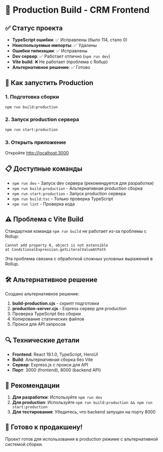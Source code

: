 # 🚀 Production Build - CRM Frontend

## ✅ Статус проекта

- **TypeScript ошибки**: ✅ Исправлены (было 114, стало 0)
- **Неиспользуемые импорты**: ✅ Удалены  
- **Ошибки типизации**: ✅ Исправлены
- **Dev сервер**: ✅ Работает отлично (`npm run dev`)
- **Vite build**: ❌ Не работает (проблема с Rollup)
- **Альтернативное решение**: ✅ Готово

## 🔧 Как запустить Production

### 1. Подготовка сборки
```bash
npm run build:production
```

### 2. Запуск production сервера
```bash
npm run start:production
```

### 3. Открыть приложение
Откройте [http://localhost:3000](http://localhost:3000)

## 📋 Доступные команды

- `npm run dev` - Запуск dev сервера (рекомендуется для разработки)
- `npm run build:production` - Альтернативная production сборка
- `npm run start:production` - Запуск production сервера
- `npm run build:tsc` - Только проверка TypeScript
- `npm run lint` - Проверка кода

## ⚠️ Проблема с Vite Build

Стандартная команда `npm run build` не работает из-за проблемы с Rollup:
```
Cannot add property 0, object is not extensible
at ConditionalExpression.getLiteralValueAtPath
```

Эта проблема связана с обработкой сложных условных выражений в Rollup.

## 🛠️ Альтернативное решение

Создано альтернативное решение:
1. **build-production.cjs** - скрипт подготовки
2. **production-server.cjs** - Express сервер для production
3. Проверка TypeScript без сборки
4. Копирование статических файлов
5. Прокси для API запросов

## 🔍 Технические детали

- **Frontend**: React 19.1.0, TypeScript, HeroUI
- **Build**: Альтернативная сборка без Vite
- **Сервер**: Express.js с прокси для API
- **Порт**: 3000 (frontend), 8000 (backend API)

## 📝 Рекомендации

1. **Для разработки**: Используйте `npm run dev`
2. **Для production**: Используйте `npm run build:production && npm run start:production`
3. **Для тестирования**: Убедитесь, что backend запущен на порту 8000

## 🚀 Готово к продакшену!

Проект готов для использования в production режиме с альтернативной системой сборки. 